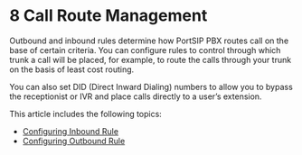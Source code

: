 # 8 Call Route Management

Outbound and inbound rules determine how PortSIP PBX routes call on the base of certain criteria. You can configure rules to control through which trunk a call will be placed, for example, to route the calls through your trunk on the basis of least cost routing.

You can also set DID (Direct Inward Dialing) numbers to allow you to bypass the receptionist or IVR and place calls directly to a user’s extension.

This article includes the following topics:

* [Configuring Inbound Rule](configuring-inbound-rule.md)
* [Configuring Outbound Rule](configuring-outbound-rule.md)

